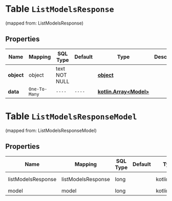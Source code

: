 
# Table `ListModelsResponse`
(mapped from: ListModelsResponse)

## Properties
Name | Mapping | SQL Type | Default | Type | Description | Notes
---- | ------- | -------- | ------- | ---- | ----------- | -----
**object** | object | text NOT NULL |  | [**object**](#Object) |  | 
**data** | `One-To-Many` | `----` | `----`  | [**kotlin.Array&lt;Model&gt;**](Model.md) |  | 



# **Table `ListModelsResponseModel`**
(mapped from: ListModelsResponseModel)

## Properties
Name | Mapping | SQL Type | Default | Type | Description | Notes
---- | ------- | -------- | ------- | ---- | ----------- | -----
listModelsResponse | listModelsResponse | long | | kotlin.Long | Primary Key | *one*
model | model | long | | kotlin.Long | Foreign Key | *many*



